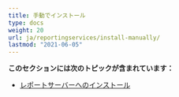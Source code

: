 ```yaml
---
title: 手動でインストール
type: docs
weight: 20
url: ja/reportingservices/install-manually/
lastmod: "2021-06-05"
---
```


**このセクションには次のトピックが含まれています：**

- [レポートサーバーへのインストール](/pdf/reportingservices/install-to-report-server/)